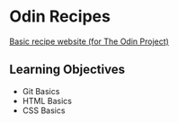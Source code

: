 # Odin Recipes

[Basic recipe website (for The Odin Project)](https://michaeleii.github.io/odin-recipes/)

## Learning Objectives
 - Git Basics
 - HTML Basics
 - CSS Basics

    

